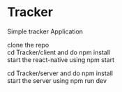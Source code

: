 # Tracker

Simple tracker Application

clone the repo  
cd Tracker/client and do npm install  
start the react-native using npm start  

cd Tracker/server and do npm install  
start the server using npm run dev  
